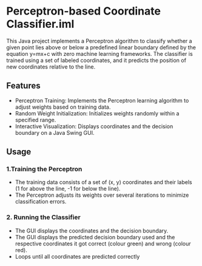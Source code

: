 # Perceptron-based Coordinate Classifier.iml
This Java project implements a Perceptron algorithm to classify whether a given point lies above or below a predefined linear boundary defined by the equation y=mx+c with zero machine learning frameworks. The classifier is trained using a set of labeled coordinates, and it predicts the position of new coordinates relative to the line.
## Features
- Perceptron Training: Implements the Perceptron learning algorithm to adjust weights based on training data.
- Random Weight Initialization: Initializes weights randomly within a specified range.
- Interactive Visualization: Displays coordinates and the decision boundary on a Java Swing GUI.
## Usage
### 1.Training the Perceptron
- The training data consists of a set of (x, y) coordinates and their labels (1 for above the line, -1 for below the line).
- The Perceptron adjusts its weights over several iterations to minimize classification errors.
### 2. Running the Classifier
- The GUI displays the coordinates and the decision boundary.
- The GUI displays the predicted decision boundary used and the respective coordinates it got correct (colour green) and wrong (colour red).
- Loops until all coordinates are predicted correctly

